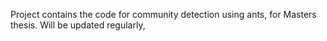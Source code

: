 Project contains the code for community detection using ants, for Masters thesis. Will be updated regularly,
